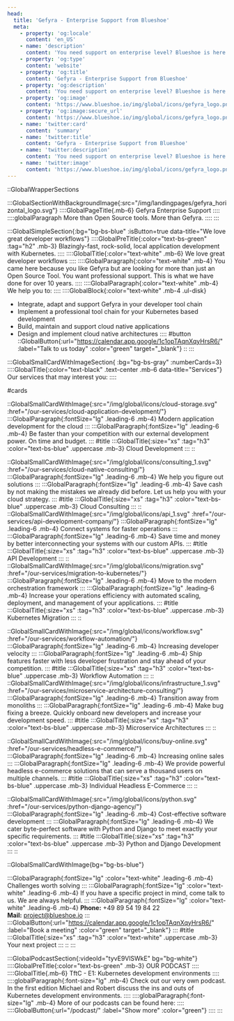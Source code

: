 ```yaml
---
head:
  title: 'Gefyra - Enterprise Support from Blueshoe'
  meta:
    - property: 'og:locale'
      content: 'en_US'
    - name: 'description'
      content: 'You need support on enterprise level? Blueshoe is here to help. ✅ Responsive ✅ Individual ✅ Effective. Learn more now!'
    - property: 'og:type'
      content: 'website'
    - property: 'og:title'
      content: 'Gefyra - Enterprise Support from Blueshoe'
    - property: 'og:description'
      content: 'You need support on enterprise level? Blueshoe is here to help. ✅ Responsive ✅ Individual ✅ Effective. Learn more now!'
    - property: 'og:image'
      content: 'https://www.blueshoe.io/img/global/icons/gefyra_logo.png'
    - property: 'og:image:secure_url'
      content: 'https://www.blueshoe.io/img/global/icons/gefyra_logo.png'
    - name: 'twitter:card'
      content: 'summary'
    - name: 'twitter:title'
      content: 'Gefyra - Enterprise Support from Blueshoe'
    - name: 'twitter:description'
      content: 'You need support on enterprise level? Blueshoe is here to help. ✅ Responsive ✅ Individual ✅ Effective. Learn more now!'
    - name: 'twitter:image'
      content: 'https://www.blueshoe.io/img/global/icons/gefyra_logo.png'
---
```


::GlobalWrapperSections

:::GlobalSectionWithBackgroundImage{:src="/img/landingpages/gefyra_horizontal_logo.svg"}
::::GlobalPageTitle{.mb-6}
Gefyra Enterprise Support
::::
::::globalParagraph
More than Open Source tools. More than Gefyra.
::::
:::

<!-- :::GlobalSectionWithImage{:image="/img/landingpages/monster.svg" :alt="code monster" :imagePosition="left" :isButton=false}
::::GlobalTitle{.mb-6}
The Code Monolith Monster
::::
::::GlobalParagraph{.mb-4}
Built an application 10 years ago that is now a code monolith monster? Every feature development now takes forever. The code is so old that none of the original team members are around anymore. And every bug fix is like playing Whack-a-Mole?
::::
::::GlobalParagraph
We know and can fix that. We transform your monolith into a service architecture and prepare you for the future.
::::
::: -->

:::GlobalSimpleSection{:bg="bg-bs-blue" :isButton=true data-title="We love great developer workflows"}
::::GlobalPreTitle{:color="text-bs-green" :tag="h2" .mb-3}
Blazingly-fast, rock-solid, local application development with Kubernetes.
::::
::::GlobalTitle{:color="text-white" .mb-6}
We love great developer workflows
::::
::::GlobalParagraph{:color="text-white" .mb-4}
You came here because you like Gefyra but are looking for more than just an Open Source Tool. You want professional support. This is what we have done for over 10 years.
::::
::::GlobalParagraph{:color="text-white" .mb-4}
We help you to:
::::
::::GlobalBlock{:color="text-white" .mb-4 .ul-disk}
  - Integrate, adapt and support Gefyra in your developer tool chain
  - Implement a professional tool chain for your Kubernetes based development
  - Build, maintain and support cloud native applications
  - Design and implement cloud native architectures
::::
#button
::GlobalButton{:url="https://calendar.app.google/1c1opTAqnXqyHrsR6/" :label="Talk to us today" :color="green" target="_blank"}
::
:::



:::GlobalSmallCardWithImageSection{ :bg="bg-bs-gray" :numberCards=3}
::::GlobalTitle{:color="text-black" .text-center .mb-6 data-title="Services"}
Our services that may interest you:
::::

#cards

::GlobalSmallCardWithImage{:src="/img/global/icons/cloud-storage.svg" :href="/our-services/cloud-application-development/"}
:::GlobalParagraph{:fontSize="lg" .leading-6 .mb-4}
Modern application development for the cloud
:::
:::GlobalParagraph{:fontSize="lg" .leading-6 .mb-4}
Be faster than your competition with our external development power. On time and budget.
:::
#title
:::GlobalTitle{:size="xs" :tag="h3" :color="text-bs-blue" .uppercase .mb-3}
Cloud Development
:::
::

::GlobalSmallCardWithImage{:src="/img/global/icons/consulting_1.svg" :href="/our-services/cloud-native-consulting/"}
:::GlobalParagraph{:fontSize="lg" .leading-6 .mb-4}
We help you figure out solutions
:::
:::GlobalParagraph{:fontSize="lg" .leading-6 .mb-4}
Save cash by not making the mistakes we already did before. Let us help you with your cloud strategy.
:::
#title
:::GlobalTitle{:size="xs" :tag="h3" :color="text-bs-blue" .uppercase .mb-3}
Cloud Consulting
:::
::
::GlobalSmallCardWithImage{:src="/img/global/icons/api_1.svg" :href="/our-services/api-development-company/"}
:::GlobalParagraph{:fontSize="lg" .leading-6 .mb-4}
Connect systems for faster operations
:::
:::GlobalParagraph{:fontSize="lg" .leading-6 .mb-4}
Save time and money by better interconnecting your systems with our custom APIs.
:::
#title
:::GlobalTitle{:size="xs" :tag="h3" :color="text-bs-blue" .uppercase .mb-3}
API Development
:::
::
::GlobalSmallCardWithImage{:src="/img/global/icons/migration.svg" :href="/our-services/migration-to-kubernetes/"}
:::GlobalParagraph{:fontSize="lg" .leading-6 .mb-4}
Move to the modern orchestration framework
:::
:::GlobalParagraph{:fontSize="lg" .leading-6 .mb-4}
Increase your operations efficiency with automated scaling, deployment, and management of your applications.
:::
#title
:::GlobalTitle{:size="xs" :tag="h3" :color="text-bs-blue" .uppercase .mb-3}
Kubernetes Migration
:::
::

::GlobalSmallCardWithImage{:src="/img/global/icons/workflow.svg" :href="/our-services/workflow-automation/"}
:::GlobalParagraph{:fontSize="lg" .leading-6 .mb-4}
Increasing developer velocity
:::
:::GlobalParagraph{:fontSize="lg" .leading-6 .mb-4}
Ship features faster with less developer frustration and stay ahead of your competition.
:::
#title
:::GlobalTitle{:size="xs" :tag="h3" :color="text-bs-blue" .uppercase .mb-3}
Workflow Automation
:::
::
::GlobalSmallCardWithImage{:src="/img/global/icons/infrastructure_1.svg" :href="/our-services/microservice-architecture-consulting/"}
:::GlobalParagraph{:fontSize="lg" .leading-6 .mb-4}
Transition away from monoliths
:::
:::GlobalParagraph{:fontSize="lg" .leading-6 .mb-4}
Make bug fixing a breeze. Quickly onboard new developers and increase your development speed.
:::
#title
:::GlobalTitle{:size="xs" :tag="h3" :color="text-bs-blue" .uppercase .mb-3}
Microservice Architectures
:::
::

::GlobalSmallCardWithImage{:src="/img/global/icons/buy-online.svg" :href="/our-services/headless-e-commerce/"}
:::GlobalParagraph{:fontSize="lg" .leading-6 .mb-4}
Increasing online sales
:::
:::GlobalParagraph{:fontSize="lg" .leading-6 .mb-4}
We provide powerful headless e-commerce solutions that can serve a thousand users on multiple channels.
:::
#title
:::GlobalTitle{:size="xs" :tag="h3" :color="text-bs-blue" .uppercase .mb-3}
Individual Headless E-Commerce
:::
::

::GlobalSmallCardWithImage{:src="/img/global/icons/python.svg" :href="/our-services/python-django-agency/"}
:::GlobalParagraph{:fontSize="lg" .leading-6 .mb-4}
Cost-effective software development
:::
:::GlobalParagraph{:fontSize="lg" .leading-6 .mb-4}
We cater byte-perfect software with Python and Django to meet exactly your specific requirements.
:::
#title
:::GlobalTitle{:size="xs" :tag="h3" :color="text-bs-blue" .uppercase .mb-3}
Python and Django Development
:::
::

::GlobalSmallCardWithImage{bg="bg-bs-blue"}

:::GlobalParagraph{:fontSize="lg" :color="text-white" .leading-6 .mb-4}
Challenges worth solving
:::
:::GlobalParagraph{:fontSize="lg" :color="text-white" .leading-6 .mb-4}
If you have a specific project in mind, come talk to us. We are always helpful.
:::
:::GlobalParagraph{:fontSize="lg" :color="text-white" .leading-6 .mb-4}
**Phone:** +49 89 54 19 84 22<br/>
**Mail:** project@blueshoe.io
:::
:::GlobalButton{:url="https://calendar.app.google/1c1opTAqnXqyHrsR6/" :label="Book a meeting" :color="green" target="_blank"}
:::
#title
:::GlobalTitle{:size="xs" :tag="h3" :color="text-white" .uppercase .mb-3}
Your next project
:::
::
:::


:::GlobalPodcastSection{:videoId="tyvE9VlSWkE" bg="bg-white"}
::::GlobalPreTitle{:color="text-bs-green" .mb-3}
OUR PODCAST
::::
::::GlobalTitle{.mb-6}
TftC - E1: Kubernetes development environments
::::
::::globalParagraph{:font-size="lg" .mb-4}
Check out our very own podcast. In the first edition Michael and Robert discuss the ins and outs of Kubernetes development environments.
::::
::::globalParagraph{:font-size="lg" .mb-4}
More of our podcasts can be found here:
::::
::::GlobalButton{:url="/podcast/" :label="Show more" :color="green"}
::::
:::